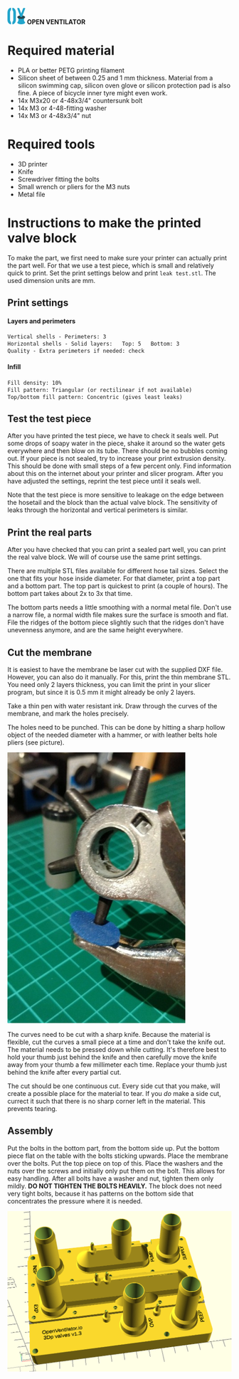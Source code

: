 ![](../../images/OpenVentilatorLogoSmall.png) **OPEN VENTILATOR**

# Required material

- PLA or better PETG printing filament
- Silicon sheet of between 0.25 and 1 mm thickness. Material from a silicon swimming cap, silicon oven glove or silicon protection pad is also fine. A piece of bicycle inner tyre might even work.
- 14x M3x20 or 4-48x3/4" countersunk bolt
- 14x M3 or 4-48-fitting washer
- 14x M3 or 4-48x3/4" nut

# Required tools

- 3D printer
- Knife
- Screwdriver fitting the bolts
- Small wrench or pliers for the M3 nuts
- Metal file

# Instructions to make the printed valve block

To make the part, we first need to make sure your printer can actually print the part well. For that we use a test piece, which is small and relatively quick to print. Set the print settings below and print `leak test.stl`. The used dimension units are mm.

## Print settings

#### Layers and perimeters

```
Vertical shells - Perimeters: 3
Horizontal shells - Solid layers:   Top: 5   Bottom: 3
Quality - Extra perimeters if needed: check
```

#### Infill

```
Fill density: 10%
Fill pattern: Triangular (or rectilinear if not available)
Top/bottom fill pattern: Concentric (gives least leaks)
```

## Test the test piece

After you have printed the test piece, we have to check it seals well. Put some drops of soapy water in the piece, shake it around so the water gets everywhere and then blow on its tube. There should be no bubbles coming out. If your piece is not sealed, try to increase your print extrusion density. This should be done with small steps of a few percent only. Find information about this on the internet about your printer and slicer program. After you have adjusted the settings, reprint the test piece until it seals well. 

Note that the test piece is more sensitive to leakage on the edge between the hosetail and the block than the actual valve block. The sensitivity of leaks through the horizontal and vertical perimeters is similar.

## Print the real parts

After you have checked that you can print a sealed part well, you can print the real valve block. We will of course use the same print settings. 

There are multiple STL files available for different hose tail sizes. Select the one that fits your hose inside diameter. For that diameter, print a top part and a bottom part. The top part is quickest to print (a couple of hours). The bottom part takes about 2x to 3x that time.

The bottom parts needs a little smoothing with a normal metal file. Don't use a narrow file, a normal width file makes sure the surface is smooth and flat. File the ridges of the bottom piece slightly such that the ridges don't have unevenness anymore, and are the same height everywhere. 

## Cut the membrane

It is easiest to have the membrane be laser cut with the supplied DXF file. However, you can also do it manually. For this, print the thin membrane STL. You need only 2 layers thickness, you can limit the print in your slicer program, but since it is 0.5 mm it might already be only 2 layers. 

Take a thin pen with water resistant ink. Draw through the curves of the membrane, and mark the holes precisely. 

The holes need to be punched. This can be done by hitting a sharp hollow object of the needed diameter with a hammer, or with leather belts hole pliers (see picture).

![leather belt hole pliers](images/punch_hole.jpg)

The curves need to be cut with a sharp knife. Because the material is flexible, cut the curves a small piece at a time and don't take the knife out. The material needs to be pressed down while cutting. It's therefore best to hold your thumb just behind the knife and then carefully move the knife away from your thumb a few millimeter each time. Replace your thumb just behind the knife after every partial cut.

The cut should be one continuous cut. Every side cut that you make, will create a possible place for the material to tear. If you _do_ make a side cut, currect it such that there is no sharp corner left in the material. This prevents tearing.

## Assembly
Put the bolts in the bottom part, from the bottom side up. Put the bottom piece flat on the table with the bolts sticking upwards. Place the membrane over the bolts. Put the top piece on top of this. Place the washers and the nuts over the screws and initially only put them on the bolt. This allows for easy handling. After all bolts have a washer and nut, tighten them only mildly. **DO NOT TIGHTEN THE BOLTS HEAVILY.** The block does not need very tight bolts, because it has patterns on the bottom side that concentrates the pressure where it is needed.

![valve block](images/all.png)
